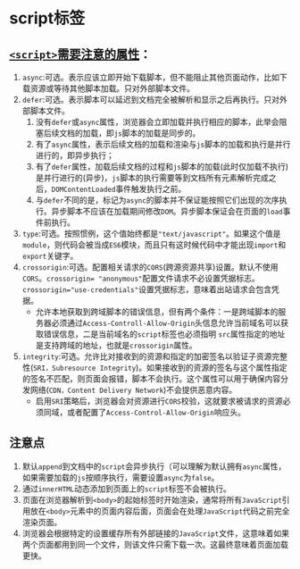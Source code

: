 # script标签

## [`` <script> ``需要注意的属性](https://blog.csdn.net/Umbrella_Um/article/details/103060086)：

   1. `` async ``:可选。表示应该立即开始下载脚本，但不能阻止其他页面动作，比如下载资源或等待其他脚本加载。只对外部脚本文件。
   2. `` defer ``:可选。表示脚本可以延迟到文档完全被解析和显示之后再执行。只对外部脚本文件。
      1. 没有`` defer ``或`` async ``属性，浏览器会立即加载并执行相应的脚本，此举会阻塞后续文档的加载，即`` js ``脚本的加载是同步的。
      2. 有了`` async ``属性，表示后续文档的加载和渲染与`` js ``脚本的加载和执行是并行进行的，即异步执行；
      3. 有了`` defer ``属性，加载后续文档的过程和`` js ``脚本的加载(此时仅加载不执行)是并行进行的(异步)，`` js ``脚本的执行需要等到文档所有元素解析完成之后，`` DOMContentLoaded ``事件触发执行之前。
      4. 与`` defer ``不同的是，标记为`` async ``的脚本并不保证能按照它们出现的次序执行。异步脚本不应该在加载期间修改`` DOM ``。异步脚本保证会在页面的`` load ``事件前执行。
   3. `` type ``:可选。按照惯例，这个值始终都是`` "text/javascript" ``。如果这个值是`` module ``，则代码会被当成`` ES6 ``模块，而且只有这时候代码中才能出现`` import ``和`` export ``关键字。
   4. `` crossorigin ``:可选。配置相关请求的`` CORS ``(跨源资源共享)设置。默认不使用`` CORS ``。`` crossorigin= "anonymous" ``配置文件请求不必设置凭据标志。`` crossorigin="use-credentials" ``设置凭据标志，意味着出站请求会包含凭据。
       - 允许本地获取到跨域脚本的错误信息，但有两个条件：一是跨域脚本的服务器必须通过`` Access-Controll-Allow-Origin ``头信息允许当前域名可以获取错误信息，二是当前域名的`` script ``标签也必须指明 `` src ``属性指定的地址是支持跨域的地址，也就是`` crossorigin ``属性。
   5. `` integrity ``:可选。允许比对接收到的资源和指定的加密签名以验证子资源完整性(`` SRI，Subresource Integrity ``)。如果接收到的资源的签名与这个属性指定的签名不匹配，则页面会报错，脚本不会执行。这个属性可以用于确保内容分发网络(`` CDN，Content Delivery Network ``)不会提供恶意内容。
       - 启用`` SRI ``策略后，浏览器会对资源进行`` CORS ``校验，这就要求被请求的资源必须同域，或者配置了`` Access-Control-Allow-Origin ``响应头。

## 注意点

1. 默认`` append ``到文档中的`` script ``会异步执行（可以理解为默认拥有`` async ``属性，如果需要加载的`` js ``按顺序执行，需要设置`` async ``为`` false ``。
2. 通过`` innerHTML ``动态添加到页面上的`` script ``标签不会被执行。
3. 页面在浏览器解析到`` <body> ``的起始标签时开始渲染，通常将所有`` JavaScript ``引用放在`` <body> ``元素中的页面内容后面，页面会在处理`` JavaScript ``代码之前完全渲染页面。
4. 浏览器会根据特定的设置缓存所有外部链接的`` JavaScript ``文件，这意味着如果两个页面都用到同一个文件，则该文件只需下载一次。这最终意味着页面加载更快。